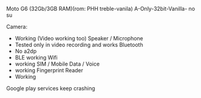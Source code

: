 Moto G6 (32Gb/3GB RAM)(rom: PHH treble-vanila)
A-Only-32bit-Vanilla- no su

Camera:
* Working (Video working too)
Speaker / Microphone
* Tested only in video recording and works
Bluetooth
* No a2dp
* BLE working
Wifi
* working
SIM / Mobile Data / Voice
* working
Fingerprint Reader
* Working

Google play services keep crashing
